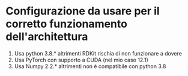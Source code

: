 # Configurazione da usare per il corretto funzionamento dell'architettura

1. Usa python 3.8.* altrimenti RDKit rischia di non funzionare a dovere
2. Usa PyTorch con supporto a CUDA (nel mio caso 12.1)
3. Usa Numpy 2.2.* altrimenti non è compatibile con python 3.8